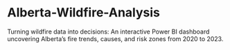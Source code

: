 # Alberta-Wildfire-Analysis
Turning wildfire data into decisions: An interactive Power BI dashboard uncovering Alberta’s fire trends, causes, and risk zones from 2020 to 2023.
